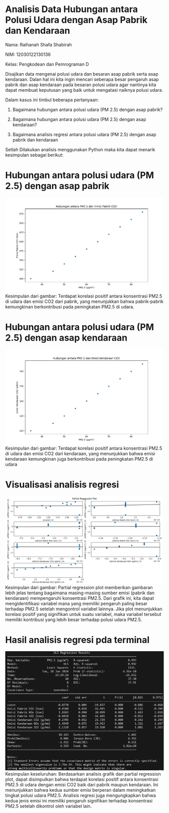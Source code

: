 # Analisis Data Hubungan antara Polusi Udara dengan Asap Pabrik dan Kendaraan
Nama: Raihanah Shafa Shabirah

NIM: 12030122130136

Kelas: Pengkodean dan Pemrograman D

Disajikan data mengenai polusi udara dan besaran asap pabrik serta asap kendaraan. Dalan hal ini kita ingin mencari seberapa besar pengaruh asap pabrik dan asap kendaraan pada besaran polusi udara agar nantinya kita dapat membuat keputusan yang baik untuk mengatasi naiknya polusi udara.

Dalam kasus ini timbul beberapa pertanyaan:

1. Bagaimana hubungan antara polusi udara (PM 2.5) dengan asap pabrik?

2. Bagaimana hubungan antara polusi udara (PM 2.5) dengan asap kendaraan?

3. Bagaimana analisis regresi antara polusi udara (PM 2.5) dengan asap pabrik dan kendaraan

Setlah Dilakukan analisis menggunakan Python maka kita dapat menarik kesimpulan sebagai berikut:

# Hubungan antara polusi udara (PM 2.5) dengan asap pabrik
![alt text](https://github.com/RaihanahShafaShabirah/AnalisisDataPolusiUdara_UASSemesterGenap2023-2024_PengkodeandanPemrogramanD/blob/main/grafik/Hubungan%20antara%20PM2.5%20dan%20Emisi%20Pabrik%20CO2.png?raw=true)
Kesimpulan dari gambar: Terdapat korelasi positif antara konsentrasi PM2.5 di udara dan emisi 
CO2 dari pabrik, yang menunjukkan bahwa pabrik-pabrik kemungkinan berkontribusi 
pada peningkatan PM2.5 di udara.

# Hubungan antara polusi udara (PM 2.5) dengan asap kendaraan
![alt text](https://github.com/RaihanahShafaShabirah/AnalisisDataPolusiUdara_UASSemesterGenap2023-2024_PengkodeandanPemrogramanD/blob/main/grafik/Hubungan%20antara%20PM2.5%20dan%20Emisi%20Kendaraan%20CO2.png?raw=true)
Kesimpulan dari gambar: Terdapat korelasi positif antara konsentrasi PM2.5 di udara dan emisi 
CO2 dari kendaraan, yang menunjukkan bahwa emisi kendaraan kemungkinan juga 
berkontribusi pada peningkatan PM2.5 di udara


# Visualisasi analisis regresi
![alt text](https://github.com/RaihanahShafaShabirah/AnalisisDataPolusiUdara_UASSemesterGenap2023-2024_PengkodeandanPemrogramanD/blob/main/grafik/Partial%20Regression%20Plot.png?raw=true)
Kesimpulan dari gambar: Partial regression plot memberikan gambaran lebih jelas tentang 
bagaimana masing-masing sumber emisi (pabrik dan kendaraan) mempengaruhi 
konsentrasi PM2.5. Dari grafik ini, kita dapat mengidentifikasi variabel mana yang 
memiliki pengaruh paling besar terhadap PM2.5 setelah mengontrol variabel lainnya. 
Jika plot menunjukkan korelasi positif yang signifikan untuk suatu variabel, maka 
variabel tersebut memiliki kontribusi yang lebih besar terhadap polusi udara PM2.5.

# Hasil analisis regresi pda terminal
![alt text](https://github.com/RaihanahShafaShabirah/AnalisisDataPolusiUdara_UASSemesterGenap2023-2024_PengkodeandanPemrogramanD/blob/main/grafik/Hasil%20Regresi%20Pada%20Terminal.png?raw=true)
Kesimpulan keseluruhan: Berdasarkan analisis grafik dan partial regression plot, dapat disimpulkan bahwa 
terdapat korelasi positif antara konsentrasi PM2.5 di udara dengan emisi CO2 baik dari 
pabrik maupun kendaraan. Ini menunjukkan bahwa kedua sumber emisi berperan dalam 
meningkatkan tingkat polusi udara PM2.5. Analisis regresi juga mengungkapkan bahwa 
kedua jenis emisi ini memiliki pengaruh signifikan terhadap konsentrasi PM2.5 setelah 
dikontrol oleh variabel lain.

